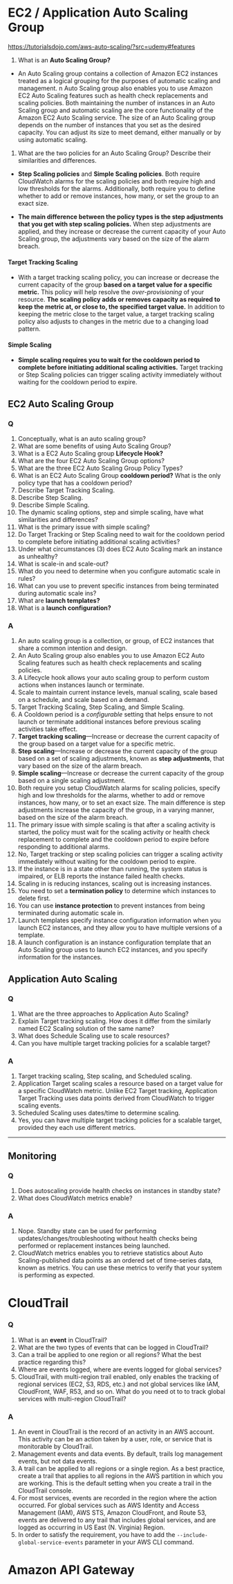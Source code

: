 # EC2 / Application Auto Scaling Group

https://tutorialsdojo.com/aws-auto-scaling/?src=udemy#features

1. What is an **Auto Scaling Group?**

- An Auto Scaling group contains a collection of Amazon EC2 instances treated as a logical grouping for the purposes of automatic scaling and management. n Auto Scaling group also enables you to use Amazon EC2 Auto Scaling features such as health check replacements and scaling policies. Both maintaining the number of instances in an Auto Scaling group and automatic scaling are the core functionality of the Amazon EC2 Auto Scaling service. The size of an Auto Scaling group depends on the number of instances that you set as the desired capacity. You can adjust its size to meet demand, either manually or by using automatic scaling.

1. What are the two policies for an Auto Scaling Group? Describe their similarities and differences.

- **Step Scaling policies** and **Simple Scaling policies**. Both require CloudWatch alarms for the scaling policies and both require high and low thresholds for the alarms. Additionally, both require you to define whether to add or remove instances, how many, or set the group to an exact size.

- **The main difference between the policy types is the step adjustments that you get with step scaling policies.** When step adjustments are applied, and they increase or decrease the current capacity of your Auto Scaling group, the adjustments vary based on the size of the alarm breach.

#### Target Tracking Scaling

- With a target tracking scaling policy, you can increase or decrease the current capacity of the group **based on a target value for a specific metric.** This policy will help resolve the _over-provisioning_ of your resource. **The scaling policy adds or removes capacity as required to keep the metric at, or close to, the specified target value.** In addition to keeping the metric close to the target value, a target tracking scaling policy also adjusts to changes in the metric due to a changing load pattern.

#### Simple Scaling

- **Simple scaling requires you to wait for the cooldown period to complete before initiating additional scaling activities.** Target tracking or Step Scaling policies can trigger scaling activity immediately without waiting for the cooldown period to expire.

## EC2 Auto Scaling Group

### Q

1. Conceptually, what is an auto scaling group?
1. What are some benefits of using Auto Scaling Group?
1. What is a EC2 Auto Scaling group **Lifecycle Hook?**
1. What are the four EC2 Auto Scaling Group options?
1. What are the three EC2 Auto Scaling Group Policy Types?
1. What is an EC2 Auto Scaling Group **cooldown period?** What is the only policy type that has a cooldown period?
1. Describe Target Tracking Scaling.
1. Describe Step Scaling.
1. Describe Simple Scaling.
1. The dynamic scaling options, step and simple scaling, have what similarities and differences?
1. What is the primary issue with simple scaling?
1. Do Target Tracking or Step Scaling need to wait for the cooldown period to complete before initiating additional scaling activities?
1. Under what circumstances (3) does EC2 Auto Scaling mark an instance as unhealthy?
1. What is scale-in and scale-out?
1. What do you need to determine when you configure automatic scale in rules?
1. What can you use to prevent specific instances from being terminated during automatic scale ins?
1. What are **launch templates?**
1. What is a **launch configuration?**

### A

1. An auto scaling group is a collection, or group, of EC2 instances that share a common intention and design.
1. An Auto Scaling group also enables you to use Amazon EC2 Auto Scaling features such as health check replacements and scaling policies.
1. A Lifecycle hook allows your auto scaling group to perform custom actions when instances launch or terminate.
1. Scale to maintain current instance levels, manual scaling, scale based on a schedule, and scale based on a demand.
1. Target Tracking Scaling, Step Scaling, and Simple Scaling.
1. A Cooldown period is a _configurable_ setting that helps ensure to not launch or terminate additional instances before previous scaling activities take effect.
1. **Target tracking scaling**—Increase or decrease the current capacity of the group based on a target value for a specific metric.
1. **Step scaling**—Increase or decrease the current capacity of the group based on a set of scaling adjustments, known as **step adjustments**, that vary based on the size of the alarm breach.
1. **Simple scaling**—Increase or decrease the current capacity of the group based on a single scaling adjustment.
1. Both require you setup CloudWatch alarms for scaling policies, specify high and low thresholds for the alarms, whether to add or remove instances, how many, or to set an exact size. The main difference is step adjustments increase the capacity of the group, in a varying manner, based on the size of the alarm breach.
1. The primary issue with simple scaling is that after a scaling activity is started, the policy must wait for the scaling activity or health check replacement to complete and the cooldown period to expire before responding to additional alarms.
1. No, Target tracking or step scaling policies can trigger a scaling activity immediately without waiting for the cooldown period to expire.
1. If the instance is in a state other than running, the system status is impaired, or ELB reports the instance failed health checks.
1. Scaling in is reducing instances, scaling out is increasing instances.
1. You need to set a **termination policy** to determine which instances to delete first.
1. You can use **instance protection** to prevent instances from being terminated during automatic scale in.
1. Launch templates specify instance configuration information when you launch EC2 instances, and they allow you to have multiple versions of a template.
1. A launch configuration is an instance configuration template that an Auto Scaling group uses to launch EC2 instances, and you specify information for the instances.

## Application Auto Scaling

### Q

1. What are the three approaches to Application Auto Scaling?
1. Explain Target tracking scaling. How does it differ from the similarly named EC2 Scaling solution of the same name?
1. What does Schedule Scaling use to scale resources?
1. Can you have multiple target tracking policies for a scalable target?

### A

1. Target tracking scaling, Step scaling, and Scheduled scaling.
1. Application Target scaling scales a resource based on a target value for a specific CloudWatch metric. Unlike EC2 Target tracking, Application Target Tracking uses data points derived from CloudWatch to trigger scaling events.
1. Scheduled Scaling uses dates/time to determine scaling.
1. Yes, you can have multiple target tracking policies for a scalable target, provided they each use different metrics.

---

## Monitoring

### Q

1. Does autoscaling provide health checks on instances in standby state?
1. What does CloudWatch metrics enable?

### A

1. Nope. Standby state can be used for performing updates/changes/troubleshooting without health checks being performed or replacement instances being launched.
1. CloudWatch metrics enables you to retrieve statistics about Auto Scaling-published data points as an ordered set of time-series data, known as metrics. You can use these metrics to verify that your system is performing as expected.

# CloudTrail

### Q

1. What is an **event** in CloudTrail?
1. What are the two types of events that can be logged in CloudTrail?
1. Can a trail be applied to one region or all regions? What the best practice regarding this?
1. Where are events logged, where are events logged for global services?
1. CloudTrail, with multi-region trail enabled, only enables the tracking of regional services (EC2, S3, RDS, etc.) and not global services like IAM, CloudFront, WAF, R53, and so on. What do you need ot to to track global services with multi-region CloudTrail?

### A

1. An event in CloudTrail is the record of an activity in an AWS account. This activity can be an action taken by a user, role, or service that is monitorable by CloudTrail.
1. Management events and data events. By default, trails log management events, but not data events.
1. A trail can be applied to all regions or a single region. As a best practice, create a trail that applies to all regions in the AWS partition in which you are working. This is the default setting when you create a trail in the CloudTrail console.
1. For most services, events are recorded in the region where the action occurred. For global services such as AWS Identity and Access Management (IAM), AWS STS, Amazon CloudFront, and Route 53, events are delivered to any trail that includes global services, and are logged as occurring in US East (N. Virginia) Region.
1. In order to satisfy the requirement, you have to add the `--include-global-service-events` parameter in your AWS CLI command.

# Amazon API Gateway
